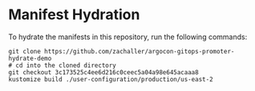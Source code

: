 # Manifest Hydration

To hydrate the manifests in this repository, run the following commands:

```shell
git clone https://github.com/zachaller/argocon-gitops-promoter-hydrate-demo
# cd into the cloned directory
git checkout 3c173525c4ee6d216c0ceec5a04a98e645acaaa8
kustomize build ./user-configuration/production/us-east-2
```
